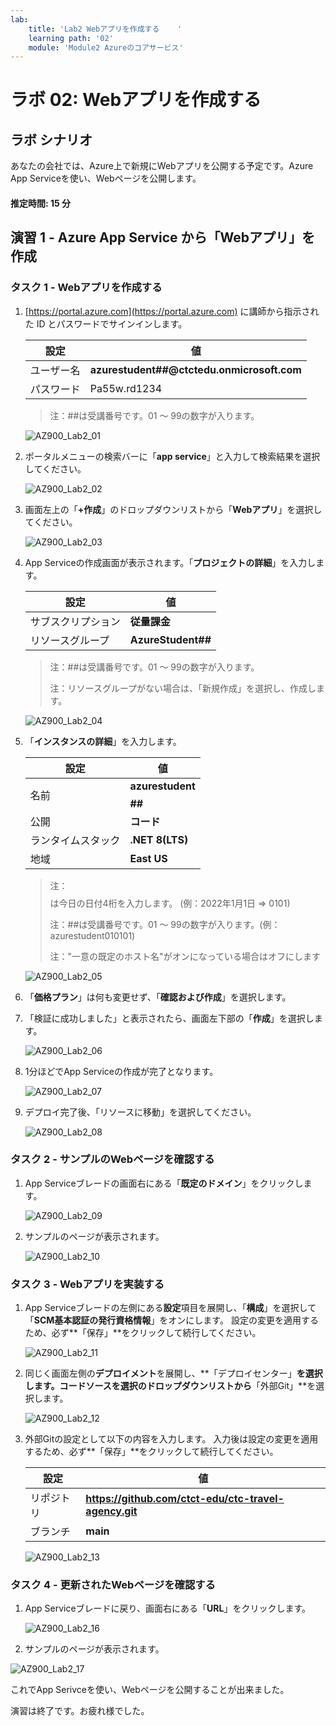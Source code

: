 ```yaml
---
lab:
    title: 'Lab2 Webアプリを作成する	'
    learning path: '02'
    module: 'Module2 Azureのコアサービス'
---
```


# ラボ 02: Webアプリを作成する

## ラボ シナリオ

あなたの会社では、Azure上で新規にWebアプリを公開する予定です。Azure App Serviceを使い、Webページを公開します。



#### 推定時間: 15 分

## 演習 1 - Azure App Service から「Webアプリ」を作成

### タスク 1 - Webアプリを作成する

1. [https://portal.azure.com](https://portal.azure.com) に講師から指示された ID とパスワードでサインインします。

     | 設定       | 値                                         |
     | ---------- | ------------------------------------------ |
     | ユーザー名 | **azurestudent##@ctctedu.onmicrosoft.com** |
     | パスワード | Pa55w.rd1234                               |

     > 注：##は受講番号です。01 ～ 99の数字が入ります。

     ![AZ900_Lab2_01](./media/AZ900_Lab2_01.BMP)

     

2. ポータルメニューの検索バーに「**app service**」と入力して検索結果を選択してください。

     ![AZ900_Lab2_02](./media/AZ900_Lab2_02.png)

       

3. 画面左上の「**+作成**」のドロップダウンリストから「**Webアプリ**」を選択してください。

     ![AZ900_Lab2_03](./media/AZ900_Lab2_03.png)

     

4. App Serviceの作成画面が表示されます。「**プロジェクトの詳細**」を入力します。

     | 設定               | 値                 |
     | ------------------ | ------------------ |
     | サブスクリプション | **従量課金**       |
     | リソースグループ   | **AzureStudent##** |

     > 注：##は受講番号です。01 ～ 99の数字が入ります。
     >
     > 注：リソースグループがない場合は、「新規作成」を選択し、作成します。

     ![AZ900_Lab2_04](./media/AZ900_Lab2_04.BMP)

     

5. 「**インスタンスの詳細**」を入力します。

     | 設定               | 値                     |
     | ------------------ | ---------------------- |
     | 名前               | **azurestudent$$$$##** |
     | 公開               | **コード**             |
     | ランタイムスタック | **.NET 8(LTS)**        |
     | 地域               | **East US**            |

     > 注：$$$$は今日の日付4桁を入力します。 (例：2022年1月1日  ⇒ 0101)
     >
     > 注：##は受講番号です。01 ～ 99の数字が入ります。(例：azurestudent010101)
     >
     > 注："一意の既定のホスト名"がオンになっている場合はオフにします

     ![AZ900_Lab2_05](./media/AZ900_Lab2_05.png)

     

6. 「**価格プラン**」は何も変更せず、「**確認および作成**」を選択します。

     

7. 「検証に成功しました」と表示されたら、画面左下部の「**作成**」を選択します。

     ![AZ900_Lab2_06](./media/AZ900_Lab2_06.BMP)

     

8. 1分ほどでApp Serviceの作成が完了となります。

     ![AZ900_Lab2_07](./media/AZ900_Lab2_07.BMP)

       

9. デプロイ完了後、「リソースに移動」を選択してください。

   ![AZ900_Lab2_08](./media/AZ900_Lab2_08.BMP)
   
     



### タスク 2 - サンプルのWebページを確認する

1. App Serviceブレードの画面右にある「**既定のドメイン**」をクリックします。

   ![AZ900_Lab2_09](./media/AZ900_Lab2_09.png)

   

2. サンプルのページが表示されます。

   ![AZ900_Lab2_10](./media/AZ900_Lab2_10.BMP)
   
   

### タスク 3 - Webアプリを実装する

1. App Serviceブレードの左側にある**設定**項目を展開し、「**構成**」を選択して「**SCM基本認証の発行資格情報**」をオンにします。
    設定の変更を適用するため、必ず**「保存」**をクリックして続行してください。
    
    ![AZ900_Lab2_11](./media/AZ900_Lab2_11.png)

   

2. 同じく画面左側の**デプロイメント**を展開し、**「デプロイセンター」**を選択します。コードソースを選択のドロップダウンリストから**「外部Git」**を選択します。

   ![AZ900_Lab2_12](./media/AZ900_Lab2_12.png)

   

3. 外部Gitの設定として以下の内容を入力します。
   入力後は設定の変更を適用するため、必ず**「保存」**をクリックして続行してください。

   | 設定       | 値                                                    |
   | ---------- | ----------------------------------------------------- |
   | リポジトリ | **https://github.com/ctct-edu/ctc-travel-agency.git** |
   | ブランチ   | **main**                                              |

   ![AZ900_Lab2_13](./media/AZ900_Lab2_13.png)

     

### タスク 4 - 更新されたWebページを確認する

1. App Serviceブレードに戻り、画面右にある「**URL**」をクリックします。

   ![AZ900_Lab2_16](./media/AZ900_Lab2_16.BMP)

   

2. サンプルのページが表示されます。

![AZ900_Lab2_17](./media/AZ900_Lab2_17.BMP)



これでApp Serivceを使い、Webページを公開することが出来ました。

演習は終了です。お疲れ様でした。
